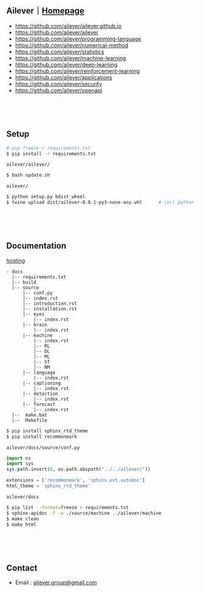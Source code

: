 ## Ailever｜[Homepage](https://ailever.github.io/)
- https://github.com/ailever/ailever.github.io
- https://github.com/ailever/ailever
- https://github.com/ailever/programming-language
- https://github.com/ailever/numerical-method
- https://github.com/ailever/statistics
- https://github.com/ailever/machine-learning
- https://github.com/ailever/deep-learning
- https://github.com/ailever/reinforcement-learning
- https://github.com/ailever/applications
- https://github.com/ailever/security
- https://github.com/ailever/openapi

<br><br><br>



## Setup
```bash
# pip freeze > requirements.txt
$ pip install -r requirements.txt
```

`ailever/ailever/`
```bash
$ bash update.sh
```
`ailever/`
```bash
$ python setup.py bdist_wheel
$ twine upload dist/ailever-0.0.1-py3-none-any.whl      # (or) python -m twine upload dist/ailever-0.0.1-py3-none-any.whl
```


<br><br><br>



## Documentation
[hosting](https://readthedocs.org/)
```
- docs
  |-- requirements.txt
  |-- build
  |-- source
      |-- conf.py
      |-- index.rst
      |-- introduction.rst
      |-- installation.rst
      |-- eyes
          |-- index.rst
      |-- brain
          |-- index.rst
      |-- machine
          |-- index.rst
          |-- RL
          |-- DL
          |-- ML
          |-- ST
          |-- NM
      |-- language
          |-- index.rst
      |-- captioning
          |-- index.rst
      |-- detection
          |-- index.rst
      |-- forecast
          |-- index.rst
  |--  make.bat
  |--  Makefile
```
```bash
$ pip install sphinx_rtd_theme
$ pip install recommonmark
```
`ailever/docs/source/conf.py`
```python
import os
import sys
sys.path.insert(0, os.path.abspath("../../ailever/"))

extensions = ['recommonmark', 'sphinx.ext.autodoc']
html_theme = 'sphinx_rtd_theme'
```
`ailever/docs`
```bash
$ pip list --format=freeze > requirements.txt
$ sphinx-apidoc -f -o ./source/machine ../ailever/machine
$ make clean
$ make html
```


<br><br><br>

## Contact
- Email : ailever.group@gmail.com
